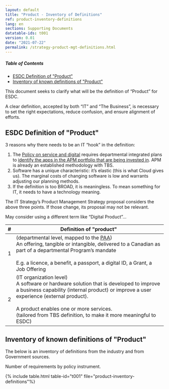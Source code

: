 ```yaml
---
layout: default
title: "Product - Inventory of Definitions"
ref: product-inventory-definitions
lang: en
sections: Supporting Documents
datatable-ids: t001
version: 0.01
date: "2021-07-22"
permalink: /strategy-product-mgt-definitions.html
---
```

<!-- markdownlint-disable MD033 -->
<!-- the below cSpell statement says to ignore any text between HTML tags. E.g. it will ignore "th rowspan='2'" in this string: <th rowspan='2'> -->
<!-- cSpell:ignoreRegExp /\<[^\>]+\>/ -->

<!-- markdownlint-disable MD001 -->
##### Table of Contents <!-- omit in toc -->
<!-- markdownlint-enable MD001 -->

- [ESDC Definition of "Product"](#esdc-definition-of-product)
- [Inventory of known definitions of "Product"](#inventory-of-known-definitions-of-product)

This document seeks to clarify what will be the definition of “Product” for ESDC.

A clear definition, accepted by both “IT” and “The Business”, is necessary to set the right expectations, reduce confusion, and ensure alignment of efforts.

## ESDC Definition of "Product"

3 reasons why there needs to be an IT “hook” in the definition:

1. The [Policy on service and digital](https://www.tbs-sct.gc.ca/pol/doc-eng.aspx?id=32603) requires departmental integrated plans to [identify the apps in the APM portfolio that are being invested in](https://gcconnex.gc.ca/discussion/view/72865810/dpsd-guide-1-0-for-integrated-planning-guide-pmsn-1-0-pour-le-plan-integre?language=en). APM is already an established methodology with TBS.
2. Software has a unique characteristic: it’s elastic (this is what Cloud gives us). The marginal costs of changing software is low and warrants adjusting our planning methods.
3. If the definition is too BROAD, it is meaningless. To mean something for IT, it needs to have a technology meaning.

The IT Strategy’s Product Management Strategy proposal considers the above three points. If those change, its proposal may not be relevant.

May consider using a different term like “Digital Product”...

| \# | Definition of "product" |
| --------- | -------------------------------------------------------------------------- |
| 1 | (departmental level, mapped to the [PAA](https://www.canada.ca/en/employment-social-development/corporate/reports/departmental-plan/2018/supplementary-information.html#h2.2))<br>An offering, tangible or intangible, delivered to a Canadian as part of a departmental Program’s mandate<br><br>E.g. a licence, a benefit, a passport, a digital ID, a Grant, a Job Offering
| 2 | (IT organization level)<br>A software or hardware solution that is developed to improve a business capability (internal product) or improve a user experience (external product).<br><br>A product enables one or more services.<br>(tailored from TBS definition, to make it more meaningful to ESDC)

## Inventory of known definitions of "Product"

The below is an inventory of definitions from the industry and from Government sources.

Number of requirements by policy instrument.

{% include table.html table-id="t001" file="product-inventory-definitions"%}
